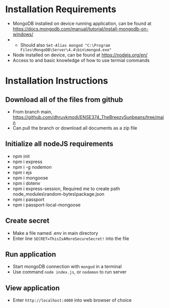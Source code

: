 # Installation Requirements
- MongoDB installed on device running application, can be found at https://docs.mongodb.com/manual/tutorial/install-mongodb-on-windows/
- - Should also `Set-Alias mongod "C:\Program Files\MongoDB\Server\4.4\bin\mongod.exe"`
- Node installed on device, can be found at https://nodejs.org/en/
- Access to and basic knowledge of how to use termial commands

# Installation Instructions
## Download all of the files from github
- From branch main, https://github.com/dhruvkmodi/ENSE374_TheBreezySunbeans/tree/main
- Can pull the branch or download all documents as a zip file

## Initialize all nodeJS requirements
- npm init
- npm i express
- npm i -g nodemon
- npm i ejs
- npm i mongoose
- npm i dotenv
- npm i express-session, Required me to create path node_modules\random-bytes\package.json
- npm i passport
- npm i passport-local-mongoose

## Create secret
- Make a file named .env in main directory
- Enter line `SECRET=ThisIsAMoreSecureSecret!` into the file

## Run application
- Start mongoDB connection with `mongod` in a terminal
- Use command `node index.js`, or `nodemon` to run server

## View application
- Enter `http://localhost:4000` into web browser of choice
